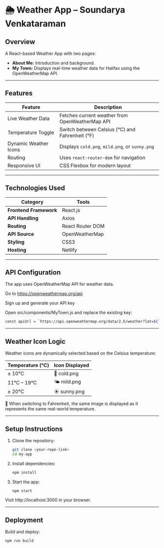 # 🌦️ Weather App – Soundarya Venkataraman

## Overview
A React-based Weather App with two pages:
- **About Me:** Introduction and background.
- **My Town:** Displays real-time weather data for Halifax using the OpenWeatherMap API.

---

## Features

| Feature | Description |
|----------|-------------|
| Live Weather Data | Fetches current weather from OpenWeatherMap API |
| Temperature Toggle | Switch between Celsius (°C) and Fahrenheit (°F) |
| Dynamic Weather Icons | Displays `cold.png`, `mild.png`, or `sunny.png` |
| Routing | Uses `react-router-dom` for navigation |
| Responsive UI | CSS Flexbox for modern layout |

---

## Technologies Used

| Category | Tools |
|-----------|--------|
| **Frontend Framework** | React.js |
| **API Handling** | Axios |
| **Routing** | React Router DOM |
| **API Source** | OpenWeatherMap |
| **Styling** | CSS3 |
| **Hosting** | Netlify |

---

## API Configuration

The app uses OpenWeatherMap API for weather data.

Go to https://openweathermap.org/api

Sign up and generate your API key

Open src/components/MyTown.js and replace the existing key:
 
```bash
const apiUrl = `https://api.openweathermap.org/data/2.5/weather?lat=${lat}&lon=${lon}&appid=YOUR_API_KEY`;
```

---

## Weather Icon Logic

Weather icons are dynamically selected based on the Celsius temperature:

| Temperature (°C) | Icon Displayed |
|------------------|----------------|
| ≤ 10°C | 🧣 cold.png |
| 11°C – 19°C |	🌤️ mild.png |
| ≥ 20°C | ☀️ sunny.png |

🔁 When switching to Fahrenheit, the same image is displayed as it represents the same real-world temperature.

---

## Setup Instructions
1. Clone the repository:
   ```bash
   git clone <your-repo-link>
   cd my-app
   ```

2. Install dependencies:
    ```bash
    npm install
    ```

3. Start the app:
    ```bash
    npm start
    ```

Visit http://localhost:3000
 in your browser.

 ---

## Deployment

Build and deploy:

```bash
npm run build
```
